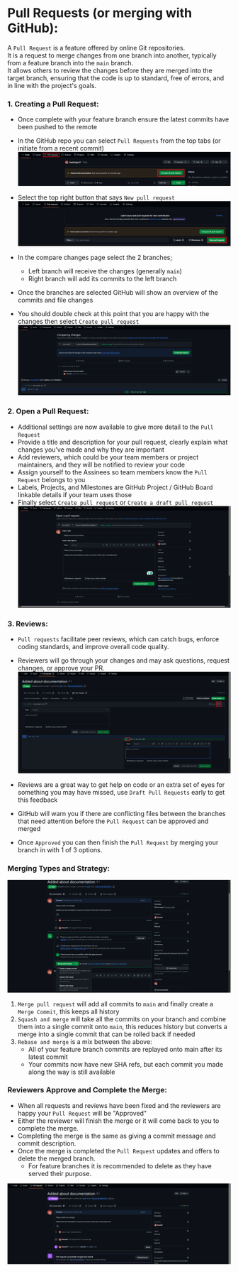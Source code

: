 
# Pull Requests (or merging with GitHub):

A `Pull Request` is a feature offered by online Git repositories.  
It is a request to merge changes from one branch into another, typically from a feature branch into the `main` branch.  
It allows others to review the changes before they are merged into the target branch, ensuring that the code is up to standard, free of errors, and in line with the project's goals.

### 1. Creating a Pull Request:
- Once complete with your feature branch ensure the latest commits have been pushed to the remote
- In the GitHub repo you can select `Pull Requests` from the top tabs (or initiate from a recent commit)  
<kbd>![github-pr1](../images/github-pr1.png)</kbd>

- Select the top right button that says `New pull request`  
<kbd>![github-pr2](../images/github-pr2.png)</kbd>

- In the compare changes page select the 2 branches;
  - Left branch will receive the changes (generally `main`)
  - Right branch will add its commits to the left branch  
- Once the branches are selected GitHub will show an overview of the commits and file changes
- You should double check at this point that you are happy with the changes then select `Create pull request`  
<kbd>![github-pr3](../images/github-pr3.png)</kbd>  

### 2. Open a Pull Request:
- Additional settings are now available to give more detail to the `Pull Request`
- Provide a title and description for your pull request, clearly explain what changes you’ve made and why they are important
- Add reviewers, which could be your team members or project maintainers, and they will be notified to review your code
- Assign yourself to the Assinees so team members know the `Pull Request` belongs to you
- Labels, Projects, and Milestones are GitHub Project / GitHub Board linkable details if your team uses those
- Finally select `Create pull request` or `Create a draft pull request`  
<kbd>![github-pr4](../images/github-pr4.png)</kbd>  

### 3. Reviews:
- `Pull requests` facilitate peer reviews, which can catch bugs, enforce coding standards, and improve overall code quality.
- Reviewers will go through your changes and may ask questions, request changes, or approve your PR.  
<kbd>![github-pr5](../images/github-pr5.png)</kbd>  

- Reviews are a great way to get help on code or an extra set of eyes for something you may have missed, use `Draft Pull Requests` early to get this feedback
- GitHub will warn you if there are conflicting files between the branches that need attention before the `Pull Request` can be approved and merged
- Once `Approved` you can then finish the `Pull Request` by merging your branch in with 1 of 3 options.

### Merging Types and Strategy:
<kbd>![github-pr6](../images/github-pr6.png)</kbd>  

1. `Merge pull request` will add all commits to `main` and finally create a `Merge Commit`, this keeps all history
2. `Squash and merge` will take all the commits on your branch and combine them into a single commit onto `main`, this reduces history but converts a merge into a single commit that can be rolled back if needed
3. `Rebase and merge` is a mix between the above:
   -  All of your feature branch commits are replayed onto main after its latest commit
   -  Your commits now have new SHA refs, but each commit you made along the way is still available
  
### Reviewers Approve and Complete the Merge:

- When all requests and reviews have been fixed and the reviewers are happy your `Pull Request` will be "Approved"
- Either the reviewer will finish the merge or it will come back to you to complete the merge.
- Completing the merge is the same as giving a commit message and commit description.
- Once the merge is completed the `Pull Request` updates and offers to delete the merged branch.
  - For feature branches it is recommended to delete as they have served their purpose.

<kbd>![github-pr5](../images/github-pr7.png)</kbd>  